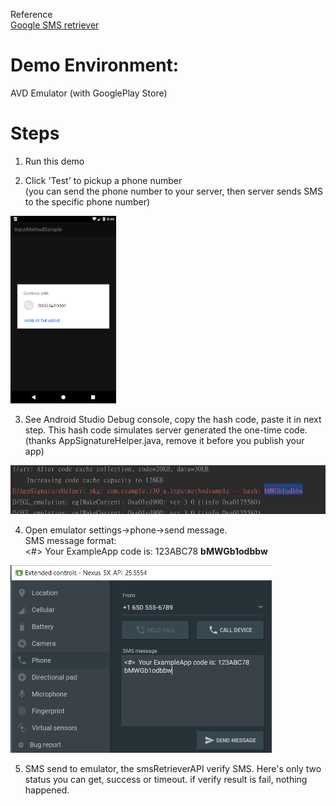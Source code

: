 Reference  
[Google SMS retriever]


# Demo Environment: 
AVD Emulator (with GooglePlay Store)

# Steps
1. Run this demo

2. Click 'Test' to pickup a phone number  
(you can send the phone number to your server, then server sends SMS to the specific phone number)  
<img src="readmePics/pic01.png" height="300px">

3. See Android Studio Debug console, copy the hash code, paste it in next step. This hash code simulates server generated the one-time code.
(thanks AppSignatureHelper.java, remove it before you publish your app)
<img src="readmePics/pic02.png">

4. Open emulator settings->phone->send message.  
SMS message format:  
<#>  Your ExampleApp code is: 123ABC78 __bMWGb1odbbw__  
<img src="readmePics/pic03.png" height="300px">

5. SMS send to emulator, the smsRetrieverAPI verify SMS. Here's only two status you can get, success or timeout. if verify result is fail, nothing happened.  

[Google SMS retriever]: https://developers.google.com/identity/sms-retriever/overview/
